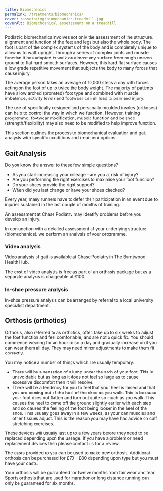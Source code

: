 ```yaml
---
title: Biomechanics
permalink: /treatments/biomechanics/
cover: /assets/img/biomechanics-treadmill.jpg
coverAlt: Biomechcanical assetssment on a treadmill
---
```


Podiatric biomechanics involves not only the assessment of the structure, alignment and function of the feet and legs but also the whole body. The foot is part of the complex systems of the body and is completely unique to allow us to walk upright. 
Through a series of complex joints and muscle function it has adapted to walk on almost any surface from rough uneven ground to flat hard smooth surfaces. However, this hard flat surface causes a low grade repetitive movement that subjects the body to many forces that cause injury.

The average person takes an average of 10,000 steps a day with forces acting on the foot of up to twice the body weight. The majority of patients have a low arched (pronated) foot type and combined with muscle imbalance, activity levels and footwear can all lead to pain and injury.

The use of specifically designed and personally moulded insoles (orthoses) can help to control the way in which we function. However, training programme, footwear modification, muscle function and balance (strength/flexibility) may also need to be modified to help improve function.

This section outlines the process to biomechanical evaluation and gait analysis with specific conditions and treatment options.

## Gait Analysis
Do you know the answer to these few simple questions?

* As you start increasing your mileage - are you at risk of injury?
* Are you performing the right exercises to maximise your foot function?
* Do your shoes provide the right support?
* When did you last change or have your shoes checked?

Every year, many runners have to defer their participation in an event due to injuries sustained in the last couple of months of training.

An assessment at Chase Podiatry may identify problems before you develop an injury.

In conjunction with a detailed assessment of your underlying structure (biomechanics), we perform an analysis of your programme.

### Video analysis

Video analysis of gait is available at Chase Podiatry in The Burntwood Health Hub.

The cost of video analysis is free as part of an orthosis package but as a separate analysis is chargeable at £100.

### In-shoe pressure analysis

In-shoe pressure analysis can be arranged by referral to a local university specialist department.

## Orthosis (orthotics)
Orthosis, also referred to as orthotics, often take up to six weeks to adjust the foot function and feel comfortable, and are not a quick fix. You should commence wearing for an hour or so a day and gradually increase until you can wear them all day. They may need minor adjustments to make them fit correctly.

You may notice a number of things which are usually temporary:

* There will be a sensation of a lump under the arch of your foot. This is unavoidable but as long as it does not feel so large as to cause excessive discomfort then it will resolve.
* There will be a tendency for you to feel that your heel is raised and that you are coming out of the heel of the shoe as you walk. This is because your foot does not flatten and turn out quite so much as you walk. This causes the heel to come off the ground slightly earlier with each step and so causes the feeling of the foot being looser in the heel of the shoe. This usually goes away in a few weeks, as your calf muscles and other tissues adjust. This is the reason you may have had advice on calf stretching exercises.

These devices will usually last up to a few years before they need to be replaced depending upon the useage. If you have a problem or need replacement devices then please contact us for a review.

The casts provided to you can be used to make new orthosis. Additional orthosis can be purchased for £70 - £80 depending upon type but you must have your casts.

Your orthosis will be guaranteed for twelve months from fair wear and tear. Sports orthosis that are used for marathon or long distance running can only be guaranteed for six months.
